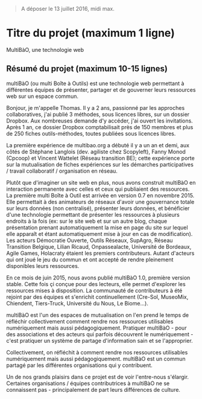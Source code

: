 > A déposer le 13 juillet 2016, midi max. 

# Titre du projet (maximum 1 ligne)

MultiBàO, une technologie web 

## Résumé du projet (maximum 10-15 lignes)

multiBàO (ou multi Boîte à Outils) est une technologie web permettant à différentes équipes de présenter, partager et de gouverner leurs ressources web sur un espace commun. 

Bonjour, je m'appelle Thomas. Il y a 2 ans, passionné par les approches collaboratives, j'ai publié 3 méthodes, sous licences libres, sur un dossier Dropbox. Aux nombreuses demande d'y accéder, j'ai ouvert les invitations. Après 1 an, ce dossier Dropbox comptabilisait près de 150 membres et plus de 250 fiches outils-méthodes, toutes publiées sous licences libres. 

La première expérience de multibao.org a débuté il y a un an et demi, aux côtés de Stéphane Langlois (dev. agiliste chez Scopyleft), Fanny Monod (Cpcoop) et Vincent Wattelet (Réseau transition BE); cette expérience porte sur la mutualisation de fiches expériences sur les démarches participatives / travail collaboratif / organisation en réseau. 

Plutôt que d'imaginer un site web en plus, nous avons construit multiBàO en interaction permanente avec celles et ceux qui publiaient des ressources. La première multi Boîte à Outil est arrivée en version 0.7 en novembre 2015. Elle permettait à des animateurs de réseaux d'avoir une gouvernance totale sur leurs données (non centralisé), présenter leurs données, et bénéficier d'une technologie permettant de présenter les ressources à plusieurs endroits à la fois (ex: sur le site web et sur un autre blog, chaque présentation prenant automatiquement la mise en page du site sur lequel elle apparaît et étant automatiquement mise à jour en cas de modification). Les acteurs Démocratie Ouverte, Outils Réseaux, SupAgro, Réseau Transition Belgique, Lilian Ricaud, Onpassealacte, Université de Bordeaux, Agile Games, Holacraty étaient les premiers contributeurs. Autant d'acteurs qui ont joué le jeu du commun et ont accepté de rendre pleinement disponibles leurs ressources.

En ce mois de juin 2015, nous avons publié multiBàO 1.0, première version stable. Cette fois çi conçue pour des lecteurs, elle permet d'explorer les ressources mises à disposition. La communauté de contributeurs à été rejoint par des équipes et s'enrichit continuellement (Cre-Sol, MuseoMix, Chiendent, Tiers-Truck, Université du Nous, Le Biome...). 

multiBàO est l'un des espaces de mutualisation on l'en prend le temps de réfléchir collectivement comment rendre nos ressources utilisables numériquement mais aussi pédagogiquement. Pratiquer multiBàO - pour des associations et des acteurs qui parfois découvrent le numériquement - c'est pratiquer un système de partage d'information sain et se l'approprier. 

Collectivement, on réfléchit à comment rendre nos ressources utilisables numériquement mais aussi pédagogiquement. multiBàO est un commun partagé par les différentes organisations qui y contribuent. 

Un de nos grands plaisirs dans ce projet est de voir l'entre-nous s'élargir. Certaines organisations / équipes contributrices à multiBàO ne se connaissent pas - principalement de part leurs différences de culture. 







